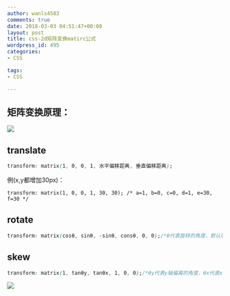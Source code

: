 ```yaml
---
author: wanls4583
comments: true
date: 2018-03-03 04:51:47+00:00
layout: post
title: css-2d矩阵变换matirc公式
wordpress_id: 495
categories:
- CSS

tags:
- CSS

---
```


## 矩阵变换原理：
![](http://lisong-blog.gz.bcebos.com/css-transforms-matrix.gif?authorization=bce-auth-v1%2F99d20c83bd45422eb6ca5fe083097f9c%2F2018-03-03T04%3A39%3A50Z%2F-1%2Fhost%2Fe0f760a1208c077052ee3060088cb7c6928861ef52bee8e6ee6f6ed2bc1cf86d)

## translate
```css
transform: matrix(1, 0, 0, 1, 水平偏移距离, 垂直偏移距离);
```
例(x,y都增加30px)：
```
transform: matrix(1, 0, 0, 1, 30, 30); /* a=1, b=0, c=0, d=1, e=30, f=30 */
```

## rotate
```css
transform: matrix(cosθ, sinθ, -sinθ, consθ, 0, 0);/*θ代表旋转的角度，默认顺时针*/
```

## skew
```css
transform: matrix(1, tanθy, tanθx, 1, 0, 0);/*θy代表y轴偏离的角度，θx代表x轴偏离的角度，两者没有关联*/
```
![](http://lisong-blog.gz.bcebos.com/css-2d%E7%9F%A9%E9%98%B5%E5%8F%98%E6%8D%A2.jpg?authorization=bce-auth-v1%2F99d20c83bd45422eb6ca5fe083097f9c%2F2018-03-13T06%3A37%3A09Z%2F-1%2Fhost%2Fbfc1dadd3f6fbe81f0d46a3e2752cfaa1c0eaf26c088e209b67f49783cb40213)

